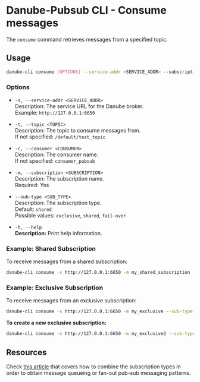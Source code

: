 # Danube-Pubsub CLI - Consume messages

The `consume` command retrieves messages from a specified topic.

## Usage

```bash
danube-cli consume [OPTIONS] --service-addr <SERVICE_ADDR> --subscription <SUBSCRIPTION>
```

### Options

- `-s, --service-addr <SERVICE_ADDR>`  
  Description: The service URL for the Danube broker.  
  Example: `http://127.0.0.1:6650`

- `-t, --topic <TOPIC>`  
  Description: The topic to consume messages from.  
  If not specified: `/default/test_topic`

- `-c, --consumer <CONSUMER>`  
  Description: The consumer name.  
  If not specified: `consumer_pubsub`

- `-m, --subscription <SUBSCRIPTION>`  
  Description: The subscription name.  
  Required: Yes

- `--sub-type <SUB_TYPE>`  
  Description: The subscription type.  
  Default: `shared`  
  Possible values: `exclusive`, `shared`, `fail-over`

- `-h, --help`  
  **Description:** Print help information.

### Example: Shared Subscription

To receive messages from a shared subscription:

```bash
danube-cli consume -s http://127.0.0.1:6650 -m my_shared_subscription
```

### Example: Exclusive Subscription

To receive messages from an exclusive subscription:

```bash
danube-cli consume -s http://127.0.0.1:6650 -m my_exclusive --sub-type exclusive
```

**To create a new exclusive subscription:**

```bash
danube-cli consume -s http://127.0.0.1:6650 -m my_exclusive2 --sub-type exclusive
```

## Resources

Check [this article](https://dev-state.com/posts/danube_pubsub/) that covers how to combine the subscription types in order to obtain message queueing or fan-out pub-sub messaging patterns.
